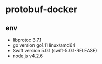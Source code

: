 # protobuf-docker

## env
- libprotoc 3.7.1
- go version go1.11 linux/amd64
- Swift version 5.0.1 (swift-5.0.1-RELEASE)
- node.js v4.2.6